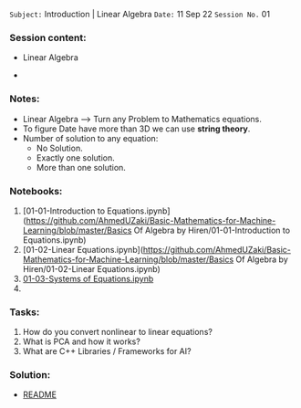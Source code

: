 `Subject:` Introduction | Linear Algebra
 `Date:` 11 Sep 22 `Session No.` 01

### Session content:

- Linear Algebra 

- 

### Notes:

- Linear Algebra --> Turn any Problem to Mathematics equations.
- To figure Date have more than 3D we can use **string theory**.
- Number of solution to any equation:
  - No Solution.
  - Exactly one solution.
  - More than one solution.


### Notebooks:

1. [01-01-Introduction to Equations.ipynb](https://github.com/AhmedUZaki/Basic-Mathematics-for-Machine-Learning/blob/master/Basics Of Algebra by Hiren/01-01-Introduction to Equations.ipynb)
2. [01-02-Linear Equations.ipynb](https://github.com/AhmedUZaki/Basic-Mathematics-for-Machine-Learning/blob/master/Basics Of Algebra by Hiren/01-02-Linear Equations.ipynb)
3. [01-03-Systems of Equations.ipynb](https://github.com/AhmedUZaki/Basic-Mathematics-for-Machine-Learning/blob/master/Basics%20Of%20Algebra%20by%20Hiren/01-03-Systems%20of%20Equations.ipynb)
4. 


### Tasks:
1. How do you convert nonlinear to linear equations?
2. What is PCA and how it works?
3. What are C++ Libraries / Frameworks for AI?

### Solution:

- [README]()


